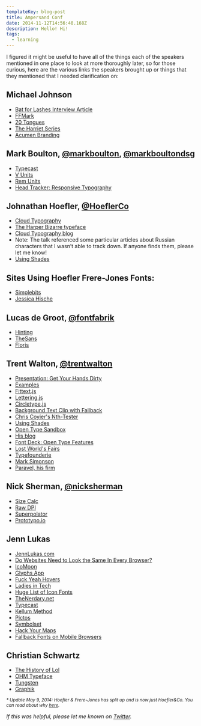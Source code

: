 ```yaml
---
templateKey: blog-post
title: Ampersand Conf
date: 2014-11-12T14:56:40.168Z
description: Hello! Hi!
tags:
  - learning
---
```

<p>I figured it might be useful to have all of the things each of the speakers mentioned in one place to look at more thoroughly later, so for those curious, here are the various links the speakers brought up or things that they mentioned that I needed clarification on:</p>

  <h2>Michael Johnson</h2>
  <ul>
    <li><a href="http://pitchfork.com/features/cover-story/reader/bat-for-lashes/" target="_blank">Bat for Lashes Interview Article</a></li>
    <li><a href="http://www.ffmark.com/" target="_blank">FFMark</a></li>
    <li><a href="http://20tongues.simonfosterdesign.com/" target="_blank">20 Tongues</a></li>
    <li><a href="http://theharrietseries.com/" target="_blank">The Harriet Series</a></li>
    <li><a href="http://www.underconsideration.com/brandnew/archives/acumens_manifesto_as_logo.php#.UnVAg5R4bso" target="_blank">Acumen Branding</a></li>
  </ul>

  <h2>Mark Boulton, <a href="https://twitter.com/markboulton" target="_blank">@markboulton</a>, <a href="https://twitter.com/markboultondsg" target="_blank">@markboultondsg</a></h2>
  <ul>
    <li><a href="http://typecast.com/" target="_blank">Typecast</a></li>
    <li><a href="http://css-tricks.com/viewport-sized-typography/" target="_blank">V Units</a></li>
    <li><a href="http://snook.ca/archives/html_and_css/font-size-with-rem" target="_blank">Rem Units</a></li>
    <li><a href="http://webdesign.maratz.com/lab/responsivetypography/onload/" target="_blank">Head Tracker: Responsive Typography</a></li>
  </ul>

  <h2>Johnathan Hoefler, <a href="https://twitter.com/HoeflerCo" target="_blank">@HoeflerCo</a></h2>
  <ul>
    <li><a href="http://www.typography.com/cloud/welcome/" target="_blank">Cloud Typography</a></li>
    <li><a href="http://www.typography.com/fonts/didot/overview/" target="_blank">The Harper Bizarre typeface</a></li>
    <li><a href="http://www.typography.com/blog" target="_blank">Cloud Typography blog</a></li>
    <li>Note: The talk referenced some particular articles about Russian characters that I wasn’t able to track down. If anyone finds them, please let me know!</li>
    <li><a href="http://vimeo.com/69721995" target="_blank">Using Shades</a></li>
  </ul>

  <h2>Sites Using Hoefler Frere-Jones Fonts:</h2>
  <ul>
    <li><a href="http://simplebits.com/" target="_blank">Simplebits</a></li>
    <li><a href="http://jessicahische.is/awesome" target="_blank">Jessica Hische</a></li>
  </ul>

  <h2>Lucas de Groot, <a href="https://twitter.com/FontFabrik" target="_blank">@fontfabrik</a></h2>
  <ul>
    <li><a href="http://en.wikipedia.org/wiki/Font_hinting" target="_blank">Hinting</a></li>
    <li><a href="http://www.lucasfonts.com/fonts/thesans/" target="_blank">TheSans</a></li>
    <li><a href="http://www.lucasfonts.com/fonts/floris/about/" target="_blank">Floris</a></li>
  </ul>

  <h2>Trent Walton, <a href="https://twitter.com/trentwalton" target="_blank">@trentwalton</a></h2>
  <ul>
    <li><a href="https://speakerdeck.com/trentwalton/get-your-hands-dirty" target="_blank">Presentation: Get Your Hands Dirty</a></li>
    <li><a href="https://dl.dropboxusercontent.com/u/3648990/Ampersand-Demo/index.html" target="_blank">Examples</a></li>
    <li><a href="http://fittextjs.com/" target="_blank">Fittext.js</a></li>
    <li><a href="http://letteringjs.com/" target="_blank">Lettering.js</a></li>
    <li><a href="http://circletype.labwire.ca/" target="_blank">Circletype.js</a></li>
    <li><a href="http://nimbupani.com/using-background-clip-for-text-with-css-fallback.html" target="_blank">Background Text Clip with Fallback</a></li>
    <li><a href="http://css-tricks.com/examples/nth-child-tester/" target="_blank">Chris Coyier's Nth-Tester</a></li>
    <li><a href="http://vimeo.com/69721995" target="_blank">Using Shades</a></li>
    <li><a href="http://clagnut.com/sandbox/css3/" target="_blank">Open Type Sandbox</a></li>
    <li><a href="http://trentwalton.com/" target="_blank">His blog</a></li>
    <li><a href="http://blog.fontdeck.com/post/15777165734/opentype-1" target="_blank">Font Deck: Open Type Features</a></li>
    <li><a href="http://lostworldsfairs.com/" target="_blank">Lost World's Fairs</a></li>
    <li><a href="http://typofonderie.com/" target="_blank">Typefounderie</a></li>
    <li><a href="http://www.marksimonson.com/" target="_blank">Mark Simonson</a></li>
    <li><a href="http://paravelinc.com/" target="_blank">Paravel, his firm</a></li>
  </ul>

  <h2>Nick Sherman, <a href="https://twitter.com/NickSherman" target="_blank">@nicksherman</a></h2>
  <ul>
    <li><a href="http://sizecalc.com/" target="_blank">Size Calc</a></li>
    <li><a href="http://msdn.microsoft.com/en-us/library/windows/apps/windows.graphics.display.displayinformation.rawdpiy.aspx" target="_blank">Raw DPI</a></li>
    <li><a href="http://superpolator.com/" target="_blank">Superpolator</a></li>
    <li><a href="http://prototypo.io/" target="_blank">Prototypo.io</a></li>
  </ul>

  <h2>Jenn Lukas</h2>
  <ul>
    <li><a href="http://jennlukas.com/" target="_blank">JennLukas.com</a></li>
    <li><a href="http://dowebsitesneedtolookexactlythesameineverybrowser.com/" target="_blank">Do Websites Need to Look the Same In Every Browser?</a></li>
    <li><a href="http://icomoon.io/" target="_blank">IcoMoon</a></li>
    <li><a href="http://www.glyphsapp.com/" target="_blank">Glyphs App</a></li>
    <li><a href="http://fuckyeahhovers.tumblr.com/" target="_blank">Fuck Yeah Hovers</a></li>
    <li><a href="http://ladiesintech.com/" target="_blank">Ladies in Tech</a></li>
    <li><a href="http://css-tricks.com/flat-icons-icon-fonts/" target="_blank">Huge List of Icon Fonts</a></li>
    <li><a href="http://www.thenerdary.net/" target="_blank">TheNerdary.net</a></li>
    <li><a href="http://typecast.com/" target="_blank">Typecast</a></li>
    <li><a href="http://www.zeldman.com/2012/03/01/replacing-the-9999px-hack-new-image-replacement/" target="_blank">Kellum Method</a></li>
    <li><a href="http://pictos.cc/" target="_blank">Pictos</a></li>
    <li><a href="http://symbolset.com/" target="_blank">Symbolset</a></li>
    <li><a href="http://alistapart.com/article/hack-your-maps" target="_blank">Hack Your Maps</a></li>
    <li><a href="http://blog.typekit.com/2013/04/17/fallback-fonts-on-mobile-devices/" target="_blank">Fallback Fonts on Mobile Browsers</a></li>
  </ul>

  <h2>Christian Schwartz</h2>
  <ul>
    <li><a href="http://www.historyoflol.com/" target="_blank">The History of Lol</a></li>
    <li><a href="http://vllg.com/typesupply/ohm" target="_blank">OHM Typeface</a></li>
    <li><a href="http://www.typography.com/fonts/tungsten/overview/" target="_blank">Tungsten</a></li>
    <li><a href="http://commercialtype.com/typefaces/graphik" target="_blank">Graphik</a></li>
  </ul>

  <p><small><em>* Update May 9, 2014: Hoefler & Frere-Jones has split up and is now just Hoefler&Co. You can read about why <a href="http://www.businessweek.com/articles/2014-04-08/font-war-inside-the-design-worlds-20-million-divorce" target="_blank">here</a>.</em></small></p>
</main>

<p class="center">
  <em>If this was helpful, please let me known on <a href="https://twitter.com/helenvholmes">Twitter</a>.</em>
</p>

<meta name="twitter:card" content="summary" />
<meta name="twitter:site" content="@helenvholmes" />
<meta name="twitter:title" content="{{ title }}" />
<meta name="twitter:description" content="{{ description }}" />
<meta name="twitter:image" content="http://helenvholmes.com/images/partials/writing/orb.jpg" />

